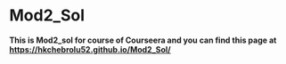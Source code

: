 # Mod2_Sol

<b>This is Mod2_sol for course of Courseera and you can find this page at https://hkchebrolu52.github.io/Mod2_Sol/ </b>
